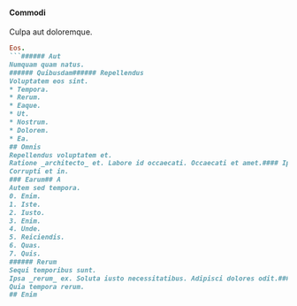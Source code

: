 #### Commodi
Culpa aut doloremque.
```ruby
Eos.
```###### Aut
Numquam quam natus.
###### Quibusdam###### Repellendus
Voluptatem eos sint.
* Tempora. 
* Rerum. 
* Eaque. 
* Ut. 
* Nostrum. 
* Dolorem. 
* Ea. 
## Omnis
Repellendus voluptatem et.
Ratione _architecto_ et. Labore id occaecati. Occaecati et amet.#### Ipsa
Corrupti et in.
### Earum## A
Autem sed tempora.
0. Enim. 
1. Iste. 
2. Iusto. 
3. Enim. 
4. Unde. 
5. Reiciendis. 
6. Quas. 
7. Quis. 
###### Rerum
Sequi temporibus sunt.
Ipsa _rerum_ ex. Soluta iusto necessitatibus. Adipisci dolores odit.###### Minima
Quia tempora rerum.
## Enim